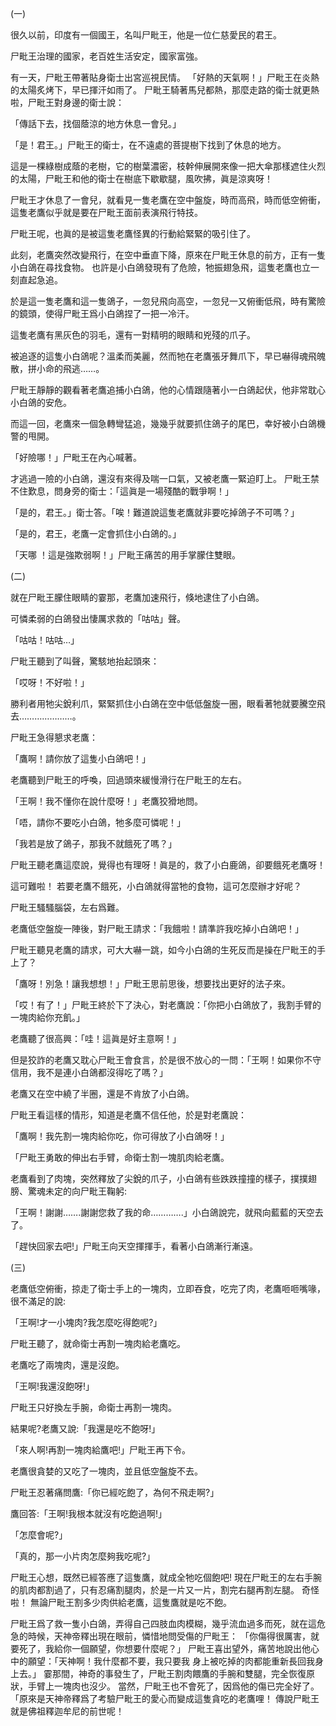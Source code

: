 (一)

很久以前，印度有一個國王，名叫尸毗王，他是一位仁慈愛民的君王。 

尸毗王治理的國家，老百姓生活安定，國家富強。

有一天，尸毗王帶著貼身衛士出宮巡視民情。 「好熱的天氣啊！」尸毗王在炎熱的太陽炙烤下，早已揮汗如雨了。 尸毗王騎著馬兒都熱，那麼走路的衛士就更熱啦，尸毗王對身邊的衛士說：

「傳話下去，找個蔭涼的地方休息一會兒。」

「是！君王。」尸毗王的衛士，在不遠處的菩提樹下找到了休息的地方。 

這是一棵綠樹成蔭的老樹，它的樹葉濃密，枝幹伸展開來像一把大傘那樣遮住火烈的太陽，尸毗王和他的衛士在樹底下歇歇腿，風吹拂，眞是涼爽呀！

尸毗王才休息了一會兒，就看見一隻老鷹在空中盤旋，時而高飛，時而低空俯衝，這隻老鷹似乎就是要在尸毗王面前表演飛​​行特技。

尸毗王呢，也眞的是被這隻老鷹怪異的行動給緊緊的吸引住了。

此刻，老鷹突然改變飛行，在空中垂直下降，原來在尸毗王休息的前方，正有一隻小白鴿在尋找食物。 也許是小白鴿發現有了危險，牠振翅急飛，這隻老鷹也立一刻直起急追。 

於是這一隻老鷹和這一隻鴿子，一忽兒飛向高空，一忽兒一又俯衝低飛，時有驚險的鏡頭，使得尸毗王爲小白鴿捏了一把一冷汗。

這隻老鷹有黑灰色的羽毛，還有一對精明的眼睛和兇殘的爪子。

被追逐的這隻小白鴿呢？溫柔而美麗，然而牠在老鷹張牙舞爪下，早已嚇得魂飛魄散，拼小命的飛逃……。

尸毗王靜靜的觀看著老鷹追捕小白鴿，他的心情跟隨著小一白鴿起伏，他非常耽心小白鴿的安危。

而這一回，老鷹來一個急轉彎猛追，幾幾乎就要抓住鴿子的尾巴，幸好被小白鴿機警的甩開。

「好險哪！」尸毗王在內心喊著。

才逃過一險的小白鴿，還沒有來得及喘一口氣，又被老鷹一緊迫盯上。 尸毗王禁不住歎息，問身旁的衛士：「這眞是一場殘酷的戰爭啊！」

「是的，君王。」衛士答。「唉！難道說這隻老鷹就非要吃掉鴿子不可嗎？」

「是的，君王，老鷹一定會抓住小白鴿的。」

「天哪 ！這是強欺弱啊！」尸毗王痛苦的用手掌朦住雙眼。

(二)

就在尸毗王朦住眼睛的霎那，老鷹加速飛行，倏地逮住了小白鴿。

可憐柔弱的白鴿發出悽厲求救的「咕咕」聲。

「咕咕！咕咕…」

尸毗王聽到了叫聲，驚駭地抬起頭來：

「哎呀！不好啦！」

勝利者用牠尖銳利爪，緊緊抓住小白鴿在空中低低盤旋一圈，眼看著牠就要騰空飛去…………………。

尸毗王急得懇求老鷹：

「鷹啊！請你放了這隻小白鴿吧！」

老鷹聽到尸毗王的呼喚，回過頭來緩慢滑行在尸毗王的左右。

「王啊！我不懂你在說什麼呀！」老鷹狡猾地問。

「唔，請你不要吃小白鴿，牠多麼可憐呢！」

「我若是放了鴿子，那我不就餓死了嗎？」

尸毗王聽老鷹這麼說，覺得也有理呀！眞是的，救了小白鹿鴿，卻要餓死老鷹呀！ 

這可難啦！ 若要老鷹不餓死，小白鴿就得當牠的食物，這可怎麼辦才好呢？

尸毗王騷騷腦袋，左右爲難。

老鷹低空盤旋一陣後，對尸毗王請求：「我餓啦！請準許我吃掉小白鴿吧！」

尸毗王聽見老鷹的請求，可大大嚇一跳，如今小白鴿的生死反而是操在尸毗王的手上了？

「鷹呀！別急！讓我想想！」尸毗王思前思後，想要找出更好的法子來。

「哎！有了！」尸毗王終於下了決心，對老鷹說：「你把小白鴿放了，我割手臂的一塊肉給你充飢。」

老鷹聽了很高興：「哇！這眞是好主意啊！」

但是狡詐的老鷹又耽心尸毗王會食言，於是很不放心的一問：「王啊！如果你不守信用，我不是連小白鴿都沒得吃了嗎？」

老鷹又在空中繞了半圈，還是不肯放了小白鴿。

尸毗王看這樣的情形，知道是老鷹不信任他，於是對老鷹說：

「鷹啊！我先割一塊肉給你吃，你可得放了小白鴿呀！」

「尸毗王勇敢的伸出右手臂，命衛士割一塊肌肉給老鷹。

老鷹看到了肉塊，突然釋放了尖銳的爪子，小白鴿有些跌跌撞撞的樣子，撲撲翅膀、驚魂未定的向尸毗王鞠躬:

「王啊！謝謝…….謝謝您救了我的命………….」小白鴿說完，就飛向藍藍的天空去了。

「趕快回家去吧!」尸毗王向天空揮揮手，看著小白鴿漸行漸遠。

(三)

老鷹低空俯衝，掠走了衛士手上的一塊肉，立即吞食，吃完了肉，老鷹咂咂嘴喙，很不滿足的說:

「王啊!才一小塊肉?我怎麼吃得飽呢?」

尸毗王聽了，就命衛士再割一塊肉給老鷹吃。

老鷹吃了兩塊肉，還是沒飽。

「王啊!我還沒飽呀!」

尸毗王只好換左手腕，命衛士再割一塊肉。

結果呢?老鷹又說:「我還是吃不飽呀!」

「來人啊!再割一塊肉給鷹吧!」尸毗王再下令。

老鷹很貪婪的又吃了一塊肉，並且低空盤旋不去。

尸毗王忍著痛問鷹:「你已經吃飽了，為何不飛走啊?」

鷹回答:「王啊!我根本就沒有吃飽過啊!」

「怎麼會呢?」

「真的，那一小片肉怎麼夠我吃呢?」

尸毗王心想，既然已經答應了這隻鷹，就成全牠吃個飽吧!
現在尸毗王的左右手腕的肌肉都割過了，只有忍痛割腿肉，於是一片又一片，割完右腿再割左腿。 奇怪啦！ 無論尸毗王割多少肉供給老鷹，這隻鷹就是吃不飽。

尸毗王爲了救一隻小白鴿，弄得自己四肢血肉模糊，幾乎流血過多而死，就在這危急的時候，天神帝釋出現在眼前，憐惜地問受傷的尸毗王：
「你傷得很厲害，就要死了，我給你一個願望，你想要什麼呢？」
尸毗王喜出望外，痛苦地說出他心中的願望：「天神啊！我什麼都不要，我只要我 身上被吃掉的肉都能重新長回我身上去。」
霎那間，神奇的事發生了，尸毗王割肉餵鷹的手腕和雙腿，完全恢復原狀，手臂上一塊肉也沒少。
當然，尸毗王也不會死了，因爲他的傷已完全好了。
「原來是天神帝釋爲了考驗尸毗王的愛心而變成這隻貪吃的老鷹哩！
傳說尸毗王就是佛祖釋迦牟尼的前世呢！
    